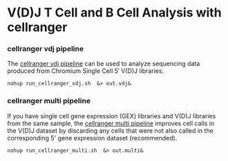 # V(D)J T Cell and B Cell Analysis with cellranger

### cellranger vdj pipeline
The [cellranger vdj pipeline](https://support.10xgenomics.com/single-cell-vdj/software/pipelines/latest/using/vdj) can be used to analyze sequencing data produced from Chromium Single Cell 5′ V(D)J libraries. 

```
nohup run_cellranger_vdj.sh  &> out.vdj&
```

### cellranger multi pipeline
If you have single cell gene expression (GEX) libraries and V(D)J libraries from the same sample, the [cellranger multi pipeline](https://support.10xgenomics.com/single-cell-vdj/software/pipelines/latest/using/multi) improves cell calls in the V(D)J dataset by discarding any cells that were not also called in the corresponding 5' gene expression dataset (recommended). 
```
nohup run_cellranger_multi.sh  &> out.multi&
```
